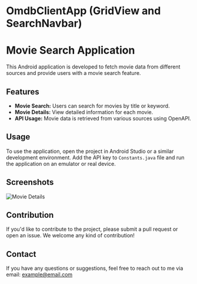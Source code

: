 # OmdbClientApp (GridView and SearchNavbar)

# Movie Search Application

This Android application is developed to fetch movie data from different sources and provide users with a movie search feature.

## Features

- **Movie Search:** Users can search for movies by title or keyword.
- **Movie Details:** View detailed information for each movie.
- **API Usage:** Movie data is retrieved from various sources using OpenAPI.

## Usage

To use the application, open the project in Android Studio or a similar development environment. Add the API key to `Constants.java` file and run the application on an emulator or real device.

## Screenshots

![Movie Details](https://user-images.githubusercontent.com/97099484/163163963-eb1b78c1-8238-425e-8f23-58404333f807.png)

## Contribution

If you'd like to contribute to the project, please submit a pull request or open an issue. We welcome any kind of contribution!

## Contact

If you have any questions or suggestions, feel free to reach out to me via email: example@email.com
